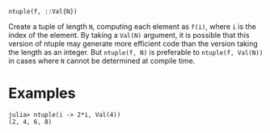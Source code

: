 ```
ntuple(f, ::Val{N})
```

Create a tuple of length `N`, computing each element as `f(i)`, where `i` is the index of the element. By taking a `Val(N)` argument, it is possible that this version of ntuple may generate more efficient code than the version taking the length as an integer. But `ntuple(f, N)` is preferable to `ntuple(f, Val(N))` in cases where `N` cannot be determined at compile time.

# Examples

```jldoctest
julia> ntuple(i -> 2*i, Val(4))
(2, 4, 6, 8)
```
